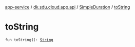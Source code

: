 [app-service](../../index.md) / [dk.sdu.cloud.app.api](../index.md) / [SimpleDuration](index.md) / [toString](./to-string.md)

# toString

`fun toString(): `[`String`](https://kotlinlang.org/api/latest/jvm/stdlib/kotlin/-string/index.html)
